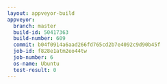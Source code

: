 ```yaml
---
layout: appveyor-build
appveyor:
  branch: master
  build-id: 50417363
  build-number: 609
  commit: b04f0914a6aad266fd765cd2b7e4092c9d90b45f
  job-id: f828e1atm2eo44tw
  job-number: 6
  os-name: Ubuntu
  test-result: 0
---
```

